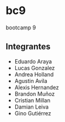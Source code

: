 # bc9
bootcamp 9
## Integrantes
- Eduardo Araya
- Lucas Gonzalez
- Andrea Holland
- Agustin Avila
- Alexis Hernandez
- Brandon Muñoz
- Cristian Millan
- Damian Leiva
- Gino Gutiérrez
